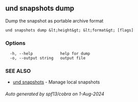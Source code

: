 ## und snapshots dump

Dump the snapshot as portable archive format

```
und snapshots dump &lt;height&gt; &lt;format&gt; [flags]
```

### Options

```
  -h, --help            help for dump
  -o, --output string   output file
```

### SEE ALSO

* [und snapshots](und_snapshots.md)	 - Manage local snapshots

###### Auto generated by spf13/cobra on 1-Aug-2024
